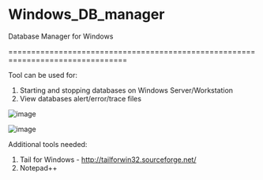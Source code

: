 # Windows_DB_manager
Database Manager for Windows


================================================================================

Tool can be used for: 

1. Starting and stopping databases on Windows Server/Workstation
2. View databases alert/error/trace files

![image](https://user-images.githubusercontent.com/47243245/124091260-eb519600-da55-11eb-9c22-ce63e7aa4476.png)

![image](https://user-images.githubusercontent.com/47243245/124091543-3ec3e400-da56-11eb-87a9-233ab5a7d722.png)



Additional tools needed:

1. Tail for Windows - http://tailforwin32.sourceforge.net/
2. Notepad++

